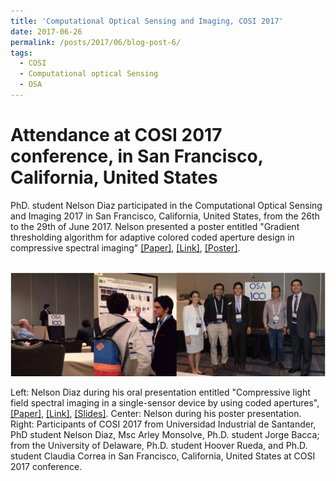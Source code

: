 ```yaml
---
title: 'Computational Optical Sensing and Imaging, COSI 2017'
date: 2017-06-26
permalink: /posts/2017/06/blog-post-6/
tags:
  - COSI
  - Computational optical Sensing
  - OSA
---
```


Attendance at COSI 2017 conference, in San Francisco, California, United States
======

PhD. student Nelson Diaz participated in the Computational Optical Sensing and Imaging 2017 in San Francisco, California, United States, from the 26th to the 29th of June 2017. Nelson presented a poster entitled "Gradient thresholding algorithm for adaptive colored coded aperture design in compressive spectral imaging" [[Paper]](https://nelson10.github.io/files/Conference05.pdf), [[Link]](https://doi.org/10.1364/3D.2017.JTu5A.4), [[Poster]](https://nelson10.github.io/files/poster2.pdf).

<br/><img src='/images/cosi2017.jpg'>

Left: Nelson Diaz during his oral presentation entitled "Compressive light field spectral imaging in a single-sensor device by using coded apertures", [[Paper]](https://nelson10.github.io/files/Conference06.pdf), [[Link]](https://doi.org/10.1364/COSI.2017.CTh1B.5), [[Slides]](https://nelson10.github.io/files/slides06.pdf). Center: Nelson during his poster presentation. Right:  Participants of COSI 2017 from Universidad Industrial de Santander, PhD student Nelson Diaz, Msc Arley Monsolve, Ph.D. student Jorge Bacca; from the University of Delaware, Ph.D. student Hoover Rueda, and Ph.D. student Claudia Correa in San Francisco, California, United States at COSI 2017 conference.

